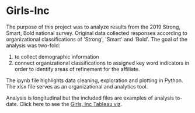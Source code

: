 # Girls-Inc
The purpose of this project was to analyze results from the 2019 Strong, Smart, Bold national survey.
Original data collected responses according to organizational classifications of 'Strong', 'Smart' and 'Bold'. 
The goal of the analysis was two-fold:
1) to collect demographic information 
2) connect organizational classifications to assigned key word indicators in order to identify areas of refinement for the affiliate. 

The ipynb file highlights data cleaning, exploration and plotting in Python.
The xlsx file serves as an organizational and analytics tool. 

Analysis is longitudinal but the included files are examples of analysis to-date.
Click here to see the [Girls, Inc Tableau viz](https://public.tableau.com/views/GirlsInc/Dashboard1?:language=en-US&:sid=&:display_count=n&:origin=viz_share_link).
